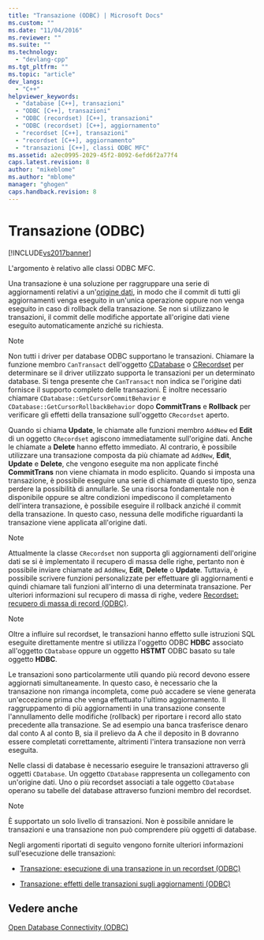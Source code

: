 ```yaml
---
title: "Transazione (ODBC) | Microsoft Docs"
ms.custom: ""
ms.date: "11/04/2016"
ms.reviewer: ""
ms.suite: ""
ms.technology: 
  - "devlang-cpp"
ms.tgt_pltfrm: ""
ms.topic: "article"
dev_langs: 
  - "C++"
helpviewer_keywords: 
  - "database [C++], transazioni"
  - "ODBC [C++], transazioni"
  - "ODBC (recordset) [C++], transazioni"
  - "ODBC (recordset) [C++], aggiornamento"
  - "recordset [C++], transazioni"
  - "recordset [C++], aggiornamento"
  - "transazioni [C++], classi ODBC MFC"
ms.assetid: a2ec0995-2029-45f2-8092-6efd6f2a77f4
caps.latest.revision: 8
author: "mikeblome"
ms.author: "mblome"
manager: "ghogen"
caps.handback.revision: 8
---
```

# Transazione (ODBC)
[!INCLUDE[vs2017banner](../../assembler/inline/includes/vs2017banner.md)]

L'argomento è relativo alle classi ODBC MFC.  
  
 Una transazione è una soluzione per raggruppare una serie di aggiornamenti relativi a un'[origine dati](../../data/odbc/data-source-odbc.md), in modo che il commit di tutti gli aggiornamenti venga eseguito in un'unica operazione oppure non venga eseguito in caso di rollback della transazione.  Se non si utilizzano le transazioni, il commit delle modifiche apportate all'origine dati viene eseguito automaticamente anziché su richiesta.  
  
> [!NOTE]
>  Non tutti i driver per database ODBC supportano le transazioni.  Chiamare la funzione membro `CanTransact` dell'oggetto [CDatabase](../../mfc/reference/cdatabase-class.md) o [CRecordset](../../mfc/reference/crecordset-class.md) per determinare se il driver utilizzato supporta le transazioni per un determinato database.  Si tenga presente che `CanTransact` non indica se l'origine dati fornisce il supporto completo delle transazioni.  È inoltre necessario chiamare `CDatabase::GetCursorCommitBehavior` e `CDatabase::GetCursorRollbackBehavior` dopo **CommitTrans** e **Rollback** per verificare gli effetti della transazione sull'oggetto `CRecordset` aperto.  
  
 Quando si chiama **Update**, le chiamate alle funzioni membro `AddNew` ed **Edit** di un oggetto `CRecordset` agiscono immediatamente sull'origine dati.  Anche le chiamate a **Delete** hanno effetto immediato.  Al contrario, è possibile utilizzare una transazione composta da più chiamate ad `AddNew`, **Edit**, **Update** e **Delete**, che vengono eseguite ma non applicate finché **CommitTrans** non viene chiamata in modo esplicito.  Quando si imposta una transazione, è possibile eseguire una serie di chiamate di questo tipo, senza perdere la possibilità di annullarle.  Se una risorsa fondamentale non è disponibile oppure se altre condizioni impediscono il completamento dell'intera transazione, è possibile eseguire il rollback anziché il commit della transazione.  In questo caso, nessuna delle modifiche riguardanti la transazione viene applicata all'origine dati.  
  
> [!NOTE]
>  Attualmente la classe `CRecordset` non supporta gli aggiornamenti dell'origine dati se si è implementato il recupero di massa delle righe,  pertanto non è possibile inviare chiamate ad `AddNew`, **Edit**, **Delete** o **Update**.  Tuttavia, è possibile scrivere funzioni personalizzate per effettuare gli aggiornamenti e quindi chiamare tali funzioni all'interno di una determinata transazione.  Per ulteriori informazioni sul recupero di massa di righe, vedere [Recordset: recupero di massa di record \(ODBC\)](../../data/odbc/recordset-fetching-records-in-bulk-odbc.md).  
  
> [!NOTE]
>  Oltre a influire sul recordset, le transazioni hanno effetto sulle istruzioni SQL eseguite direttamente mentre si utilizza l'oggetto ODBC **HDBC** associato all'oggetto `CDatabase` oppure un oggetto **HSTMT** ODBC basato su tale oggetto **HDBC**.  
  
 Le transazioni sono particolarmente utili quando più record devono essere aggiornati simultaneamente.  In questo caso, è necessario che la transazione non rimanga incompleta, come può accadere se viene generata un'eccezione prima che venga effettuato l'ultimo aggiornamento.  Il raggruppamento di più aggiornamenti in una transazione consente l'annullamento delle modifiche \(rollback\) per riportare i record allo stato precedente alla transazione.  Se ad esempio una banca trasferisce denaro dal conto A al conto B, sia il prelievo da A che il deposito in B dovranno essere completati correttamente, altrimenti l'intera transazione non verrà eseguita.  
  
 Nelle classi di database è necessario eseguire le transazioni attraverso gli oggetti `CDatabase`.  Un oggetto `CDatabase` rappresenta un collegamento con un'origine dati. Uno o più recordset associati a tale oggetto `CDatabase` operano su tabelle del database attraverso funzioni membro del recordset.  
  
> [!NOTE]
>  È supportato un solo livello di transazioni.  Non è possibile annidare le transazioni e una transazione non può comprendere più oggetti di database.  
  
 Negli argomenti riportati di seguito vengono fornite ulteriori informazioni sull'esecuzione delle transazioni:  
  
-   [Transazione: esecuzione di una transazione in un recordset \(ODBC\)](../../data/odbc/transaction-performing-a-transaction-in-a-recordset-odbc.md)  
  
-   [Transazione: effetti delle transazioni sugli aggiornamenti \(ODBC\)](../../data/odbc/transaction-how-transactions-affect-updates-odbc.md)  
  
## Vedere anche  
 [Open Database Connectivity \(ODBC\)](../../data/odbc/open-database-connectivity-odbc.md)